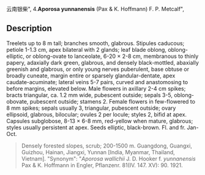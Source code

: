 云南银柴",
4.**Aporosa yunnanensis** (Pax & K. Hoffmann) F. P. Metcalf",

## Description
Treelets up to 8 m tall; branches smooth, glabrous. Stipules caducous; petiole 1-1.3 cm, apex bilateral with 2 glands; leaf blade oblong, oblong-elliptic, or oblong-ovate to lanceolate, 6-20 × 2-8 cm, membranous to thinly papery, adaxially dark green, glabrous, and densely black-mottled, abaxially greenish and glabrous, or only young nerves puberulent, base obtuse or broadly cuneate, margin entire or sparsely glandular-dentate, apex caudate-acuminate; lateral veins 5-7 pairs, curved and anastomosing to before margins, elevated below. Male flowers in axillary 2-4 cm spikes; bracts triangular, ca. 1.2 mm wide, pubescent outside; sepals 3-5, oblong-obovate, pubescent outside; stamens 2. Female flowers in few-flowered to 8 mm spikes; sepals usually 3, triangular, pubescent outside; ovary ellipsoid, glabrous, bilocular; ovules 2 per locule; styles 2, bifid at apex. Capsules subglobose, 8-13 × 6-8 mm, red-yellow when mature, glabrous; styles usually persistent at apex. Seeds elliptic, black-brown. Fl. and fr. Jan-Oct.

> Densely forested slopes, scrub; 200-1500 m. Guangdong, Guangxi, Guizhou, Hainan, Jiangxi, Yunnan [India, Myanmar, Thailand, Vietnam].
  "Synonym": "*Aporosa wallichii* J. D. Hooker f. *yunnanensis* Pax &amp; K. Hoffmann in Engler, Pflanzenr. 81(IV. 147. XV): 90. 1921.
